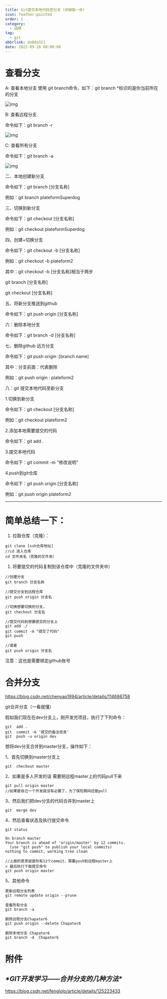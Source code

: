 ```yaml
---
title: Git提交本地代码至分支（详细每一步）
icon: feather-pointed
order: 1
category:
  - 运维
tag:
  - git
abbrlink: de0da321
date: 2022-09-28 00:00:00
---
```

# 查看分支
A: 查看本地分支
使用 git branch命令，如下：git branch
*标识的是你当前所在的分支

![img](https://cdn.jsdelivr.net/gh/imnxg/imgbeds@main/posts/202303120106004.png)

B: 查看远程分支

命令如下：git branch -r

![img](https://cdn.jsdelivr.net/gh/imnxg/imgbeds@main/posts/202303120106006.png)

C: 查看所有分支

命令如下：git branch -a

![img](https://cdn.jsdelivr.net/gh/imnxg/imgbeds@main/posts/202303120106007.png)

二、本地创建新分支

命令如下：git branch [分支名称]

例如：git branch plateformSuperdog

 

三、切换到新分支

命令如下：git checkout [分支名称]

例如：git checkout plateformSuperdog

 

四、创建+切换分支

命令如下：git checkout -b [分支名称]

例如：git checkout -b plateform2

 

其中：git checkout -b [分支名称]相当于两步

git branch [分支名称]

git checkout [分支名称]

 

五、将新分支推送到github

命令如下：git push origin [分支名称]

 

六：删除本地分支

命令如下：git branch -d [分支名称]

 

七、删除github 远方分支

命令如下：git push origin :[branch name]

其中：分支前面：代表删除

例如：git push origin : plateform2

 

八：git 提交本地代码至新分支

1.切换到新分支

命令如下：git checkout [分支名称]

例如：git checkout plateform2

2.添加本地需要提交的代码

命令如下：git add .

3.提交本地代码

命令如下：git commit -m "修改说明"

4.push到git仓库

命令如下：git push origin [分支名称]

例如：git push origin plateform2 

------

# 简单总结一下：

1. 拉取仓库（克隆）：

```
git clone [ssh仓库地址]
//cd 进入仓库
cd 文件夹名（克隆的文件夹）
```

1. 将要提交的代码复制到该仓库中（克隆的文件夹中）

```
//创建分支
git branch 分支名称

//提交分支到远程仓库
git push origin 分支名

//切换想要切换的分支，
git checkout 分支名

//提交代码到想要提交的分支上
git add ./
git commit -m "提交了代码"
git push

//或者
git push origin 分支名
```

注意：这也是需要绑定github账号

# 合并分支

https://blog.csdn.net/chenyao1994/article/details/114686758

git合并分支（一看就懂）

假如我们现在在dev分支上，刚开发完项目，执行了下列命令：

```
git  add .
git  commit -m '提交的备注信息'
git  push -u origin dev
```

想将dev分支合并到master分支，操作如下：

1、首先切换到master分支上

```
git  checkout master
```

2、如果是多人开发的话 需要把远程master上的代码pull下来

```
git pull origin master
//如果是自己一个开发就没有必要了，为了保险期间还是pull
```

3、然后我们把dev分支的代码合并到master上

```
git  merge dev
```

4、然后查看状态及执行提交命令

```
git status

On branch master
Your branch is ahead of 'origin/master' by 12 commits.
  (use "git push" to publish your local commits)
nothing to commit, working tree clean

//上面的意思就是你有12个commit，需要push到远程master上 
> 最后执行下面提交命令
git push origin master
```

5、其他命令

```
更新远程分支列表
git remote update origin --prune

查看所有分支
git branch -a

删除远程分支Chapater6
git push origin --delete Chapater6

删除本地分支 Chapater6
git branch -d  Chapater6
```



# 附件

## ***\*GIT开发学习——合并分支的几种方法\****

https://blog.csdn.net/fenglolo/article/details/125223433







